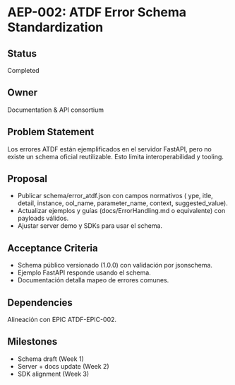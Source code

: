 ﻿# AEP-002: ATDF Error Schema Standardization

## Status
Completed

## Owner
Documentation & API consortium

## Problem Statement
Los errores ATDF están ejemplificados en el servidor FastAPI, pero no existe un schema oficial reutilizable. Esto limita interoperabilidad y tooling.

## Proposal
- Publicar schema/error_atdf.json con campos normativos (	ype, 	itle, detail, instance, 	ool_name, parameter_name, context, suggested_value).
- Actualizar ejemplos y guías (docs/ErrorHandling.md o equivalente) con payloads válidos.
- Ajustar server demo y SDKs para usar el schema.

## Acceptance Criteria
- Schema público versionado (1.0.0) con validación por jsonschema.
- Ejemplo FastAPI responde usando el schema.
- Documentación detalla mapeo de errores comunes.

## Dependencies
Alineación con EPIC ATDF-EPIC-002.

## Milestones
- Schema draft (Week 1)
- Server + docs update (Week 2)
- SDK alignment (Week 3)
